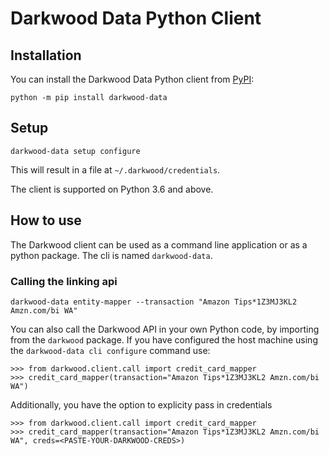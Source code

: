 # Darkwood Data Python Client


## Installation

You can install the Darkwood Data Python client from [PyPI](https://pypi.org/project/realpython-reader/):

    python -m pip install darkwood-data

## Setup
    darkwood-data setup configure
This will result in a file at `~/.darkwood/credentials`.

The client is supported on Python 3.6 and above.

## How to use

The Darkwood client can be used as a command line application or as a python package.
The cli is named `darkwood-data`. 

### Calling the linking api

    darkwood-data entity-mapper --transaction "Amazon Tips*1Z3MJ3KL2 Amzn.com/bi WA"


You can also call the Darkwood API in your own Python code, by importing from the `darkwood` package.
If you have configured the host machine using the `darkwood-data cli configure` command use:

    >>> from darkwood.client.call import credit_card_mapper
    >>> credit_card_mapper(transaction="Amazon Tips*1Z3MJ3KL2 Amzn.com/bi WA")

Additionally, you have the option to explicity pass in credentials

    >>> from darkwood.client.call import credit_card_mapper
    >>> credit_card_mapper(transaction="Amazon Tips*1Z3MJ3KL2 Amzn.com/bi WA", creds=<PASTE-YOUR-DARKWOOD-CREDS>)